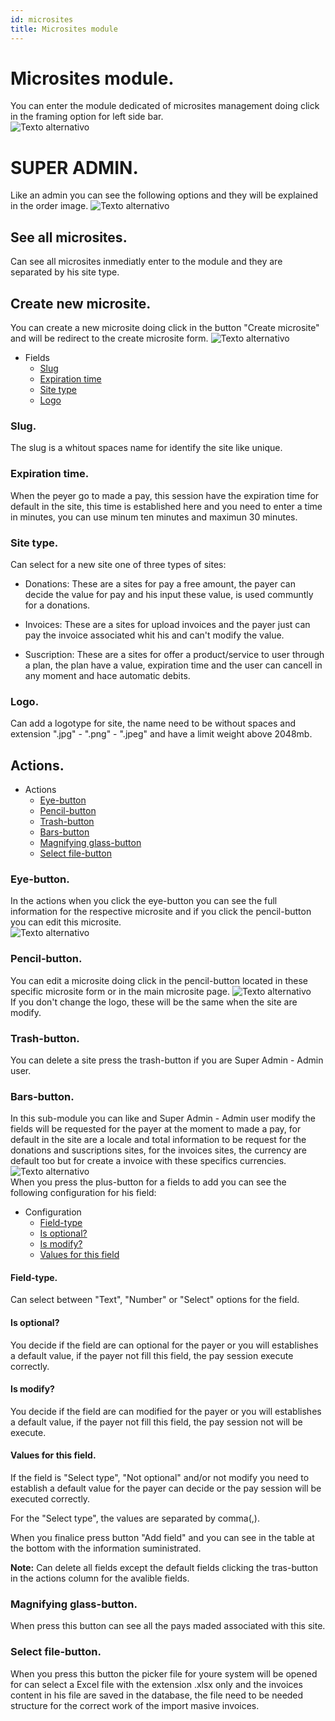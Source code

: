 ```yaml
---
id: microsites
title: Microsites module
---
```


# Microsites module.

You can enter the module dedicated of microsites management doing click in the 
framing option for left side bar.<br/>
![Texto alternativo](/docs_img/microsites_dash.png "User panel")

# SUPER ADMIN.

Like an admin you can see the following options and they will be explained in 
the order image.
![Texto alternativo](/docs_img/microsites_panel.png "User panel")

## See all microsites.

Can see all microsites inmediatly enter to the module and they are separated by his site type.

## Create new microsite.

You can create a new microsite doing click in the button "Create microsite" and will be 
redirect to the create microsite form.
![Texto alternativo](/docs_img/create_microsite_form.png "User panel")

* Fields
    * [Slug](#slug)
    * [Expiration time](#expiration-time)
    * [Site type](#site-type)
    * [Logo](#logo)


### Slug.

The slug is a whitout spaces name for identify the site like unique.

### Expiration time.

When the peyer go to made a pay, this session have the expiration time for default in
the site, this time is established here and you need to enter a time in minutes, you can
use minum ten minutes and maximun 30 minutes.

### Site type.

Can select for a new site one of three types of sites:

  * Donations:
        These are a sites for pay a free amount, the payer can decide the value for pay and 
        his input these value, is used communtly for a donations.

 * Invoices:
        These are a sites for upload invoices and the payer just can pay the invoice associated 
        whit his and can't modify the value.

 * Suscription:
        These are a sites for offer a product/service to user through a plan, the plan have a value,
        expiration time and the user can cancell in any moment and hace automatic debits.

### Logo.

Can add a logotype for site, the name need to be without spaces and extension ".jpg" - ".png" - ".jpeg" 
and have a limit weight above 2048mb.

## Actions.

* Actions
    * [Eye-button](#eye-button)
    * [Pencil-button](#pencil-button)
    * [Trash-button](#trash-button)
    * [Bars-button](#bars-button)
    * [Magnifying glass-button](#magnifying-glass-button)
    * [Select file-button](#select-file-button)


### Eye-button.

In the actions when you click the eye-button you can see the full information 
for the respective microsite and if you click the pencil-button you can edit this microsite.<br/>
![Texto alternativo](/docs_img/see_site_form.png "User panel")

### Pencil-button.

You can edit a microsite doing click in the pencil-button located in these specific microsite form or in the 
main microsite page.
![Texto alternativo](/docs_img/edit_site_form.png "User panel")<br/>
If you don't change the logo, these will be the same when the site are modify.

### Trash-button.

You can delete a site press the trash-button if you are Super Admin - Admin user.

### Bars-button.

In this sub-module you can like and Super Admin - Admin user modify the fields will be requested for the payer 
at the moment to made a pay, for default in the site are a locale and total information to be request for the
donations and suscriptions sites, for the invoices sites, the currency are default too but for create a invoice
with these specifics currencies.
![Texto alternativo](/docs_img/manage_site_fields.png "User panel")<br/>
When you press the plus-button for a fields to add you can see the following configuration for his field:

* Configuration
    * [Field-type](#field-type)
    * [Is optional?](#is-optional)
    * [Is modify?](#is-modify)
    * [Values for this field](#values-for-this-field)

#### Field-type.

Can select between "Text", "Number" or "Select" options for the field.

#### Is optional?

You decide if the field are can optional for the payer or you will establishes a default value, if the payer not 
fill this field, the pay session execute correctly.

#### Is modify?

You decide if the field are can modified for the payer or you will establishes a default value, if the payer not 
fill this field, the pay session not will be execute.

#### Values for this field.

If the field is "Select type", "Not optional" and/or not modify you need to establish a default value for the payer
can decide or the pay session will be executed correctly.

For the "Select type", the values are separated by comma(,).

When you finalice press button "Add field" and you can see in the table at the bottom with the information suministrated.

**Note:**
Can delete all fields except the default fields clicking the tras-button in the actions column for the avalible fields.

### Magnifying glass-button.

When press this button can see all the pays maded associated with this site.

### Select file-button.

When you press this button the picker file for youre system will be opened for can select a Excel file with the extension 
.xlsx only and the invoices content in his file are saved in the database, the file need to be needed structure for the 
correct work of the import masive invoices.

